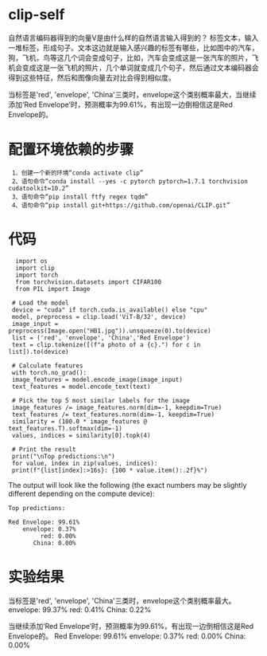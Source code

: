 # clip-self
自然语言编码器得到的向量V是由什么样的自然语言输入得到的？
标签文本，输入一堆标签，形成句子。文本这边就是输入感兴趣的标签有哪些，比如图中的汽车，狗，飞机，鸟等这几个词会变成句子，比如，汽车会变成这是一张汽车的照片，飞机会变成这是一张飞机的照片，几个单词就变成几个句子，然后通过文本编码器会得到这些特征，然后和图像向量去对比会得到相似度。

当标签是'red', 'envelope', 'China'三类时，envelope这个类别概率最大，当继续添加‘Red Envelope’时，预测概率为99.61%，有出现一边倒相信这是Red Envelope的。

# 配置环境依赖的步骤
     1、创建一个新的环境“conda activate clip”
     2、语句命令“conda install --yes -c pytorch pytorch=1.7.1 torchvision cudatoolkit=10.2”
     3、语句命令“pip install ftfy regex tqdm”
     4、语句命令“pip install git+https://github.com/openai/CLIP.git”
   
# 代码

      import os
      import clip
      import torch
      from torchvision.datasets import CIFAR100
      from PIL import Image
      
     # Load the model
     device = "cuda" if torch.cuda.is_available() else "cpu"
     model, preprocess = clip.load('ViT-B/32', device)
     image_input = preprocess(Image.open("HB1.jpg")).unsqueeze(0).to(device)
     list = ('red', 'envelope', 'China','Red Envelope')
     text = clip.tokenize([(f"a photo of a {c}.") for c in list]).to(device)
     
     # Calculate features
     with torch.no_grad():
     image_features = model.encode_image(image_input)
     text_features = model.encode_text(text)  
     
     # Pick the top 5 most similar labels for the image
     image_features /= image_features.norm(dim=-1, keepdim=True)
     text_features /= text_features.norm(dim=-1, keepdim=True)
     similarity = (100.0 * image_features @ text_features.T).softmax(dim=-1)
     values, indices = similarity[0].topk(4)
     
     # Print the result
     print("\nTop predictions:\n")
     for value, index in zip(values, indices):
     print(f"{list[index]:>16s}: {100 * value.item():.2f}%")

The output will look like the following (the exact numbers may be slightly different depending on the compute device):

    Top predictions:

    Red Envelope: 99.61%
        envelope: 0.37%
             red: 0.00%
           China: 0.00%

# 实验结果
当标签是'red', 'envelope', 'China'三类时，envelope这个类别概率最大。
        envelope: 99.37%
             red: 0.41%
           China: 0.22%

当继续添加‘Red Envelope’时，预测概率为99.61%，有出现一边倒相信这是Red Envelope的。
     Red Envelope: 99.61%
        envelope: 0.37%
             red: 0.00%
           China: 0.00%

